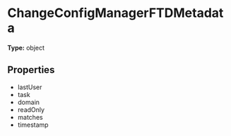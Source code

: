 # ChangeConfigManagerFTDMetadata


**Type:** object

## Properties
* lastUser
* task
* domain
* readOnly
* matches
* timestamp

